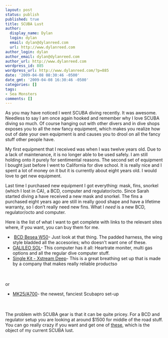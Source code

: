 ```yaml
---
layout: post
status: publish
published: true
title: SCUBA Lust
author:
  display_name: Dylan
  login: dylan
  email: dylan@dylanreed.com
  url: http://www.dylanreed.com
author_login: dylan
author_email: dylan@dylanreed.com
author_url: http://www.dylanreed.com
wordpress_id: 885
wordpress_url: http://www.dylanreed.com/?p=885
date: '2009-04-08 08:30:46 -0500'
date_gmt: '2009-04-08 16:30:46 -0500'
categories: []
tags:
- Sea Monsters
comments: []
---
```

<p class="MsoNormal">As you may have noticed I went SCUBA diving recently. It was awesome. Needless to say I am once again hooked and remember why I love SCUBA diving so much. Of course hanging out with other divers and in dive shops exposes you to all the new fancy equipment, which makes you realize how out of date your own equipment is and causes you to drool on all the fancy stuff other people have.</p></p>
<p class="MsoNormal">My first equipment that I received was when I was twelve years old. Due to a lack of maintenance, it is no longer able to be used safely. I am still holding onto it purely for sentimental reasons. The second set of equipment I bought just before I went to California for dive school. It is really nice and I spent a lot of money on it but it is currently about eight years old. I would love to get new equipment.</p></p>
<p class="MsoNormal">Last time I purchased new equipment I got everything: mask, fins, snorkel (which I lost in CA), a BCD, computer and regulator/octo. Since Sarah started diving a have received a new mask and snorkel. The fins a purchased eight years ago are still in really good shape and have a lifetime warranty, so I don&rsquo;t really need new fins. What I <em>need</em> is a new BCD, regulator/octo and computer.</p></p>
<p class="MsoNormal">Here is the list of what I want to get complete with links to the relevant sites where, if you want, you can buy them for me.</p></p>
<ul>
<li>&nbsp;<a href="http://www.poseidon.se/direct/index.asp?ProductsID=16&amp;GrpID=2&amp;SubID=5&amp;SubGrpID=5,%206&amp;StrProdID=16,%2015,%2046,%20%2056,%2058,%202,%2021,%205,%2062,%2023,%2047,%20339,%20335,%2065&amp;MenuGrpID=4&amp;MainGrpCon=1,%202,%203,%204,%205">BCD Besea W50</a>- Just look at that thing. The padded harness, the wing style bladded all the accesories; who doesn't want one of these.</li>
<li><a href="http://www.scubapro.com/americas/english/uwatec-products/computers/galileo/galileo-sol">GALILEO SOL</a>- This computer has it all: Heartrate moniter, multi gas options and all the regular dive computer stuff.</li>
<li><a href="http://www.poseidon.se/direct/index.asp?ProductsID=217&amp;GrpID=1&amp;SubID=2&amp;SubGrpID=1,%202,%203,%204,%2010,%2013&amp;StrProdID=188,%20189,%20191,%20192,%20194,%20193,%20195,%20197,%20217,%20223,%20224,%20170,%20275,%20280,%20267,%20281,%20202&amp;MenuGrpID=4&amp;MainGrpCon=1,%202,%203,%204,%205">Single Kit - Xstream Deep</a>- This is a great breathing set up that is made by a company that makes really reliable productso</li><br />
</ul><br />
or</p>
<ul>
<li><a href="http://www.scubapro.com/americas/english/scubapro-products/regulator-systems/systems/mk25a700">MK25/A700</a>- the newest, fanciest Scubapro set-up</li><br />
</ul><br />
The problem with SCUBA gear is that it can be quite pricey. For a BCD and regulator setup you are looking at around $1500 for middle of the road stuff. You can go really crazy if you want and get one of <a href="http://www.poseidon.se/direct/index.asp?ProductsID=337&amp;GrpID=1&amp;SubID=1&amp;SubGrpID=1,%202,%203,%204,%2010,%2013&amp;StrProdID=337,%20231,%20348,%20353&amp;MenuGrpID=4&amp;MainGrpCon=1,%202,%203,%204,%205">these</a>, which is the object of my current SCUBA lust.</p>
